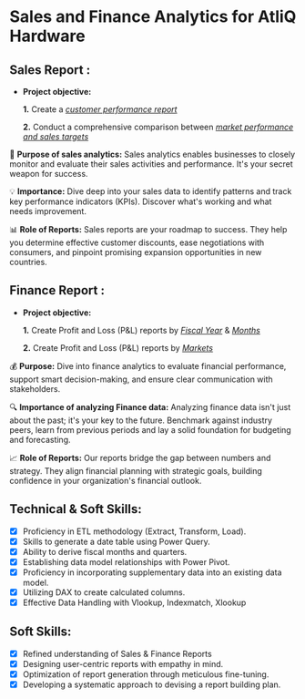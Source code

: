 # Sales and Finance Analytics for AtliQ Hardware

## Sales Report :


- **Project objective:** 

    **1.** Create a _[customer performance report](https://github.com/poopati/Excel-Sales-and-Finance-Analytics/blob/main/Customer%20Performance%20Report.pdf)_ 

    **2.** Conduct a comprehensive comparison between _[market performance and sales targets](https://github.com/poopati/Excel-Sales-and-Finance-Analytics/blob/main/Market%20Performance%20vs%20Target.pdf)_


🚀 **Purpose of sales analytics:** Sales analytics enables businesses to closely monitor and evaluate their sales activities and performance. It's your secret weapon for success.

💡 **Importance:** Dive deep into your sales data to identify patterns and track key performance indicators (KPIs). Discover what's working and what needs improvement.

📊 **Role of Reports:** Sales reports are your roadmap to success. They help you determine effective customer discounts, ease negotiations with consumers, and pinpoint promising expansion opportunities in new countries.


## Finance Report :

- **Project objective:** 

    **1.** Create Profit and Loss (P&L) reports by _[Fiscal Year](https://github.com/poopati/Excel-Sales-and-Finance-Analytics/blob/main/P%26L%20Statement%20by%20Fiscal%20Year.pdf)_ & _[Months](https://github.com/poopati/Excel-Sales-and-Finance-Analytics/blob/main/P%26L%20Statement%20by%20Months.pdf)_ 

   **2.** Create Profit and Loss (P&L) reports by _[Markets](https://github.com/poopati/Excel-Sales-and-Finance-Analytics/blob/main/P%26L%20Statement%20by%20Markets.pdf)_

💰 **Purpose:** Dive into finance analytics to evaluate financial performance, support smart decision-making, and ensure clear communication with stakeholders.

🔍 **Importance of analyzing Finance data:** Analyzing finance data isn't just about the past; it's your key to the future. Benchmark against industry peers, learn from previous periods and lay a solid foundation for budgeting and forecasting.

📈 **Role of Reports:** Our reports bridge the gap between numbers and strategy. They align financial planning with strategic goals, building confidence in your organization's financial outlook.


## Technical & Soft Skills:
- [x]	Proficiency in ETL methodology (Extract, Transform, Load).
- [x]	Skills to generate a date table using Power Query.
- [x]	Ability to derive fiscal months and quarters.
- [x]	Establishing data model relationships with Power Pivot.
- [x]	Proficiency in incorporating supplementary data into an existing data model.
- [x]	Utilizing DAX to create calculated columns.
- [x]	Effective Data Handling with Vlookup, Indexmatch, Xlookup

## Soft Skills:
- [x]	Refined understanding of Sales & Finance Reports
- [x]	Designing user-centric reports with empathy in mind.
- [x]	Optimization of report generation through meticulous fine-tuning.
- [x]	Developing a systematic approach to devising a report building plan.
